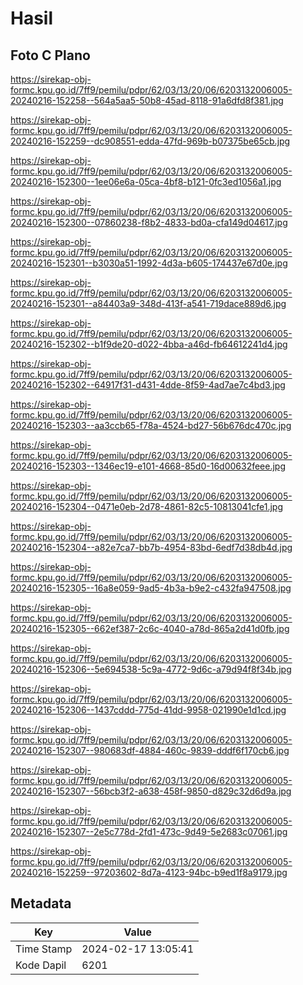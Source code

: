 # Hasil

## Foto C Plano

https://sirekap-obj-formc.kpu.go.id/7ff9/pemilu/pdpr/62/03/13/20/06/6203132006005-20240216-152258--564a5aa5-50b8-45ad-8118-91a6dfd8f381.jpg

https://sirekap-obj-formc.kpu.go.id/7ff9/pemilu/pdpr/62/03/13/20/06/6203132006005-20240216-152259--dc908551-edda-47fd-969b-b07375be65cb.jpg

https://sirekap-obj-formc.kpu.go.id/7ff9/pemilu/pdpr/62/03/13/20/06/6203132006005-20240216-152300--1ee06e6a-05ca-4bf8-b121-0fc3ed1056a1.jpg

https://sirekap-obj-formc.kpu.go.id/7ff9/pemilu/pdpr/62/03/13/20/06/6203132006005-20240216-152300--07860238-f8b2-4833-bd0a-cfa149d04617.jpg

https://sirekap-obj-formc.kpu.go.id/7ff9/pemilu/pdpr/62/03/13/20/06/6203132006005-20240216-152301--b3030a51-1992-4d3a-b605-174437e67d0e.jpg

https://sirekap-obj-formc.kpu.go.id/7ff9/pemilu/pdpr/62/03/13/20/06/6203132006005-20240216-152301--a84403a9-348d-413f-a541-719dace889d6.jpg

https://sirekap-obj-formc.kpu.go.id/7ff9/pemilu/pdpr/62/03/13/20/06/6203132006005-20240216-152302--b1f9de20-d022-4bba-a46d-fb64612241d4.jpg

https://sirekap-obj-formc.kpu.go.id/7ff9/pemilu/pdpr/62/03/13/20/06/6203132006005-20240216-152302--64917f31-d431-4dde-8f59-4ad7ae7c4bd3.jpg

https://sirekap-obj-formc.kpu.go.id/7ff9/pemilu/pdpr/62/03/13/20/06/6203132006005-20240216-152303--aa3ccb65-f78a-4524-bd27-56b676dc470c.jpg

https://sirekap-obj-formc.kpu.go.id/7ff9/pemilu/pdpr/62/03/13/20/06/6203132006005-20240216-152303--1346ec19-e101-4668-85d0-16d00632feee.jpg

https://sirekap-obj-formc.kpu.go.id/7ff9/pemilu/pdpr/62/03/13/20/06/6203132006005-20240216-152304--0471e0eb-2d78-4861-82c5-10813041cfe1.jpg

https://sirekap-obj-formc.kpu.go.id/7ff9/pemilu/pdpr/62/03/13/20/06/6203132006005-20240216-152304--a82e7ca7-bb7b-4954-83bd-6edf7d38db4d.jpg

https://sirekap-obj-formc.kpu.go.id/7ff9/pemilu/pdpr/62/03/13/20/06/6203132006005-20240216-152305--16a8e059-9ad5-4b3a-b9e2-c432fa947508.jpg

https://sirekap-obj-formc.kpu.go.id/7ff9/pemilu/pdpr/62/03/13/20/06/6203132006005-20240216-152305--662ef387-2c6c-4040-a78d-865a2d41d0fb.jpg

https://sirekap-obj-formc.kpu.go.id/7ff9/pemilu/pdpr/62/03/13/20/06/6203132006005-20240216-152306--5e694538-5c9a-4772-9d6c-a79d94f8f34b.jpg

https://sirekap-obj-formc.kpu.go.id/7ff9/pemilu/pdpr/62/03/13/20/06/6203132006005-20240216-152306--1437cddd-775d-41dd-9958-021990e1d1cd.jpg

https://sirekap-obj-formc.kpu.go.id/7ff9/pemilu/pdpr/62/03/13/20/06/6203132006005-20240216-152307--980683df-4884-460c-9839-dddf6f170cb6.jpg

https://sirekap-obj-formc.kpu.go.id/7ff9/pemilu/pdpr/62/03/13/20/06/6203132006005-20240216-152307--56bcb3f2-a638-458f-9850-d829c32d6d9a.jpg

https://sirekap-obj-formc.kpu.go.id/7ff9/pemilu/pdpr/62/03/13/20/06/6203132006005-20240216-152307--2e5c778d-2fd1-473c-9d49-5e2683c07061.jpg

https://sirekap-obj-formc.kpu.go.id/7ff9/pemilu/pdpr/62/03/13/20/06/6203132006005-20240216-152259--97203602-8d7a-4123-94bc-b9ed1f8a9179.jpg


## Metadata

| Key        | Value               |
| ---------- | ------------------- |
| Time Stamp | 2024-02-17 13:05:41 |
| Kode Dapil | 6201                |



